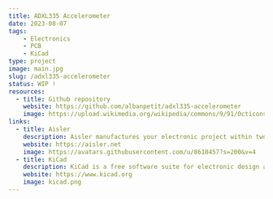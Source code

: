 ```yaml
---
title: ADXL335 Accelerometer
date: 2023-08-07
tags:
    - Electronics
    - PCB
    - KiCad
type: project
image: main.jpg
slug: /adxl335-accelerometer
status: WIP !
resources:
  - title: Github repository
    website: https://github.com/albanpetit/adxl335-accelerometer
    image: https://upload.wikimedia.org/wikipedia/commons/9/91/Octicons-mark-github.svg
links:
  - title: Aisler
    description: Aisler manufactures your electronic project within two business days and ships it to you world-wide at affordable prices.
    website: https://aisler.net
    image: https://avatars.githubusercontent.com/u/8618457?s=200&v=4
  - title: KiCad
    description: KiCad is a free software suite for electronic design automation. It facilitates the design and simulation of electronic hardware. It features an integrated environment for schematic capture, PCB layout, manufacturing file viewing, ngspice-provided SPICE simulation, and engineering calculation.
    website: https://www.kicad.org
    image: kicad.png
---
```

